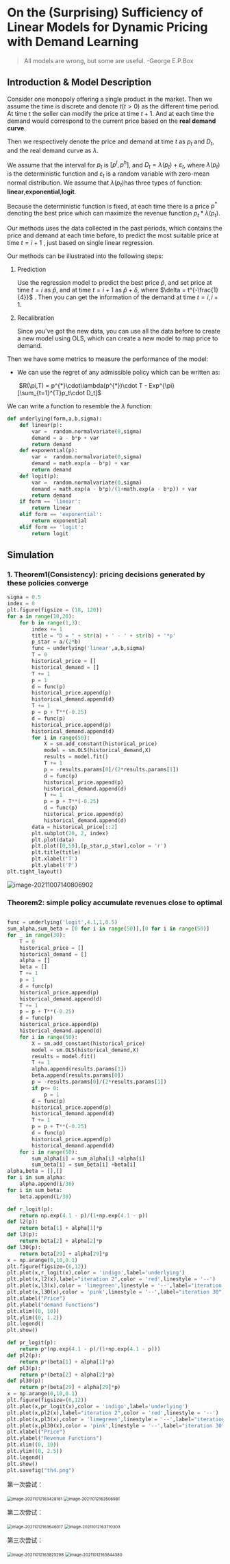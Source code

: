 # On the (Surprising) Sufficiency of Linear Models for Dynamic Pricing with Demand Learning



> All models are wrong, but some are useful. -George E.P.Box



## Introduction & Model Description

Consider one monopoly offering a single product in the market. Then we assume the time is discrete and denote $t(t>0)$ as the different time period. At time t the seller can modify the price at time $t+1$. And at each time the demand would correspond to the current price based on the **real demand curve**. 

Then we respectively denote the price and demand at time $t$ as $p_t$ and $D_t$, and the real demand curve as $\lambda$.

We assume that the interval for $p_t$​ is $[p^{l}, p^{h}]$​, and $D_t = \lambda(p_t) + \varepsilon_t$​, where $\lambda(p_t)$​ is the deterministic function and $\varepsilon_t$​ is a random variable with zero-mean normal distribution. We assume that $\lambda(p_t)$​ has three types of function: **linear**,**exponential**,**logit**.

Because the deterministic function is fixed, at each time there is a price $p^*$​​ denoting the best price which can maximize the revenue function  $p_t * \lambda(p_t)$.

Our methods uses the data collected in the past periods, which contains the price and demand at each time before, to predict the most suitable price at time $t={i+1}$​​​​ , just based on single linear regression.

Our methods can be illustrated into the following steps:

1. Prediction

   Use the regression model to predict the best price $\hat{p}$, and set price at time $t=i$ as $\hat{p}$, and at time $t = i + 1$ as $\hat{p} + \delta$, where $\delta = t^{-\frac{1}{4}}$​ . Then you can get the information of the demand at time $t = i,i+1$.

2. Recalibration

   Since you've got the new data, you can use all the data before to create a new model using OLS, which can create a new model to map price to demand.

Then we have some metrics to measure the performance of the model:

- We can use the regret of any admissible policy which can be written as:

  ​                                                           $R(\pi,T) = p^{*}\cdot\lambda(p^{*})\cdot T  - Exp^{\pi}[\sum_{t=1}^{T}p_t\cdot D_t]$​



We can write a function to resemble the $\lambda$​ function:

``` python
def underlying(form,a,b,sigma):
    def linear(p):
        var =  random.normalvariate(0,sigma)
        demand = a - b*p + var
        return demand
    def exponential(p):
        var =  random.normalvariate(0,sigma)
        demand = math.exp(a - b*p) + var
        return demand
    def logit(p):
        var =  random.normalvariate(0,sigma)
        demand = math.exp(a - b*p)/(1+math.exp(a - b*p)) + var
        return demand
    if form == 'linear':
        return linear
    elif form == 'exponential':
        return exponential
    elif form == 'logit':
        return logit
```



## Simulation 

### 1. Theorem1(Consistency): pricing decisions generated by these policies converge

```Python
sigma = 0.5
index = 0
plt.figure(figsize = (18, 120))
for a in range(10,20):
    for b in range(1,3):
        index += 1
        title = "D = " + str(a) + ' - ' + str(b) + '*p'
        p_star = a/(2*b)
        func = underlying('linear',a,b,sigma)
        T = 0
        historical_price = []
        historical_demand = []
        T += 1
        p = 1
        d = func(p)
        historical_price.append(p)
        historical_demand.append(d)
        T += 1
        p = p + T**(-0.25)
        d = func(p)
        historical_price.append(p)
        historical_demand.append(d)
        for i in range(50):
            X = sm.add_constant(historical_price)
            model = sm.OLS(historical_demand,X)
            results = model.fit()
            T += 1
            p = -results.params[0]/(2*results.params[1])
            d = func(p)
            historical_price.append(p)
            historical_demand.append(d)
            T += 1
            p = p + T**(-0.25)
            d = func(p)
            historical_price.append(p)
            historical_demand.append(d)
        data = historical_price[::2]
        plt.subplot(20, 2, index)
        plt.plot(data)
        plt.plot([0,50],[p_star,p_star],color = 'r')
        plt.title(title)
        plt.xlabel('T')
        plt.ylabel('P')
plt.tight_layout()
```



![image-20211007140806902](C:\Users\TroyeCooper\AppData\Roaming\Typora\typora-user-images\image-20211007140806902.png)



###  Theorem2:  simple policy accumulate revenues close to optimal

## 

``` python
func = underlying('logit',4.1,1,0.5)
sum_alpha,sum_beta = [0 for i in range(50)],[0 for i in range(50)]
for _ in range(30):
    T = 0
    historical_price = []
    historical_demand = []
    alpha = []
    beta = []
    T += 1
    p = 1
    d = func(p)
    historical_price.append(p)
    historical_demand.append(d)
    T += 1
    p = p + T**(-0.25)
    d = func(p)
    historical_price.append(p)
    historical_demand.append(d)
    for i in range(50):
        X = sm.add_constant(historical_price)
        model = sm.OLS(historical_demand,X)
        results = model.fit()
        T += 1
        alpha.append(results.params[1])
        beta.append(results.params[0])
        p = -results.params[0]/(2*results.params[1])
        if p<= 0:
            p = 1
        d = func(p)
        historical_price.append(p)
        historical_demand.append(d)
        T += 1
        p = p + T**(-0.25)
        d = func(p)
        historical_price.append(p)
        historical_demand.append(d)
    for i in range(50):
        sum_alpha[i] = sum_alpha[i] +alpha[i]
        sum_beta[i] = sum_beta[i] +beta[i]
alpha,beta = [],[]
for i in sum_alpha:
    alpha.append(i/30)
for i in sum_beta:
    beta.append(i/30)
```

``` python
def r_logit(p):
    return np.exp(4.1 - p)/(1+np.exp(4.1 - p)) 
def l2(p):
    return beta[1] + alpha[1]*p
def l3(p):
    return beta[2] + alpha[2]*p
def l30(p):
    return beta[29] + alpha[29]*p
x = np.arange(0,10,0.1)
plt.figure(figsize=(6,12))
plt.plot(x,r_logit(x),color = 'indigo',label='underlying')
plt.plot(x,l2(x),label="iteration 2",color = 'red',linestyle = '--')
plt.plot(x,l3(x),color = 'limegreen',linestyle = '--',label="iteration 3")
plt.plot(x,l30(x),color = 'pink',linestyle = '--',label="iteration 30")
plt.xlabel("Price")
plt.ylabel("demand Functions")
plt.xlim((0, 10))
plt.ylim((0, 1.2))
plt.legend()
plt.show()
```

``` python
def pr_logit(p):
    return p*(np.exp(4.1 - p)/(1+np.exp(4.1 - p)))
def pl2(p):
    return p*(beta[1] + alpha[1]*p)
def pl3(p):
    return p*(beta[2] + alpha[2]*p)
def pl30(p):
    return p*(beta[29] + alpha[29]*p)
x = np.arange(0,10,0.1)
plt.figure(figsize=(6,12))
plt.plot(x,pr_logit(x),color = 'indigo',label='underlying')
plt.plot(x,pl2(x),label="iteration 2",color = 'red',linestyle = '--')
plt.plot(x,pl3(x),color = 'limegreen',linestyle = '--',label="iteration 3")
plt.plot(x,pl30(x),color = 'pink',linestyle = '--',label="iteration 30")
plt.xlabel("Price")
plt.ylabel("Revenue Functions")
plt.xlim((0, 10))
plt.ylim((0, 2.5))
plt.legend()
plt.show()
plt.savefig("th4.png")
```



第一次尝试：

<img src="C:\Users\TroyeCooper\AppData\Roaming\Typora\typora-user-images\image-20211012163428161.png" alt="image-20211012163428161" style="zoom: 67%;" />





<img src="C:\Users\TroyeCooper\AppData\Roaming\Typora\typora-user-images\image-20211012163506981.png" alt="image-20211012163506981" style="zoom:67%;" />



第二次尝试：

<img src="C:\Users\TroyeCooper\AppData\Roaming\Typora\typora-user-images\image-20211012163646017.png" alt="image-20211012163646017" style="zoom:67%;" />

<img src="C:\Users\TroyeCooper\AppData\Roaming\Typora\typora-user-images\image-20211012163710303.png" alt="image-20211012163710303" style="zoom:67%;" />



第三次尝试：

<img src="C:\Users\TroyeCooper\AppData\Roaming\Typora\typora-user-images\image-20211012163825298.png" alt="image-20211012163825298" style="zoom:67%;" />

<img src="C:\Users\TroyeCooper\AppData\Roaming\Typora\typora-user-images\image-20211012163844380.png" alt="image-20211012163844380" style="zoom:67%;" />
